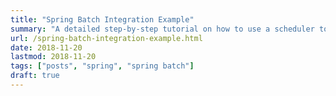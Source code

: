 ```yaml
---
title: "Spring Batch Integration Example"
summary: "A detailed step-by-step tutorial on how to use a scheduler to run Spring Batch jobs using Spring Boot and Maven."
url: /spring-batch-integration-example.html
date: 2018-11-20
lastmod: 2018-11-20
tags: ["posts", "spring", "spring batch"]
draft: true
---
```


